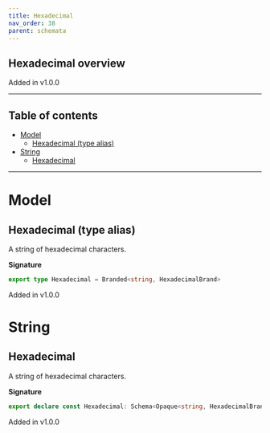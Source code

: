 ```yaml
---
title: Hexadecimal
nav_order: 38
parent: schemata
---
```


## Hexadecimal overview

Added in v1.0.0

---

<h2 class="text-delta">Table of contents</h2>

- [Model](#model)
  - [Hexadecimal (type alias)](#hexadecimal-type-alias)
- [String](#string)
  - [Hexadecimal](#hexadecimal)

---

# Model

## Hexadecimal (type alias)

A string of hexadecimal characters.

**Signature**

```ts
export type Hexadecimal = Branded<string, HexadecimalBrand>
```

Added in v1.0.0

# String

## Hexadecimal

A string of hexadecimal characters.

**Signature**

```ts
export declare const Hexadecimal: Schema<Opaque<string, HexadecimalBrand>, Opaque<string, HexadecimalBrand>>
```

Added in v1.0.0
